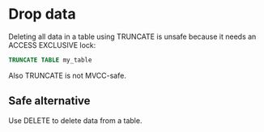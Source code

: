 # Drop data

Deleting all data in a table using TRUNCATE is unsafe because it needs an ACCESS EXCLUSIVE lock:

```sql
TRUNCATE TABLE my_table
```

Also TRUNCATE is not MVCC-safe.

## Safe alternative

Use DELETE to delete data from a table.
